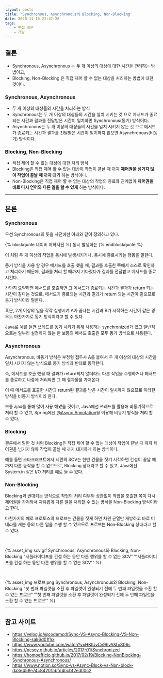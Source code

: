 ```yaml
---
layout: posts
title: 'Synchronous, Asynchronous와 Blocking, Non-Blocking'
date: 2020-11-16 22:47:28
tags:
    - 면접 질문
    - 개발
---
```


## 결론
* Synchronous, Asynchronous 는 두 개 이상의 대상에 대한 시간을 관리하는 방법이고,
* Blocking, Non-Blocking 은 직접 제어 할 수 없는 대상을 처리하는 방법에 대한 것이다.

### Synchronous, Asynchronous

* 두 개 이상의 대상들의 시간을 처리하는 방식
* Synchronous는 두 개 이상의 대상들의 시간을 일치 시키는 것 으로 메서드가 종료되는 시간과 결과를 전달받은 시간이 일치하면 Synchronous(동기) 방식이다.
* Asynchronous는 두 개 이상의 대상들의 시간을 일치 시키지 않는 것 으로 메서드가 종료되는 시간과 결과를 전달받은 시간이 일치하지 않으면 Asynchronous(비동기) 방식이다.

### Blocking, Non-Blocking

* 직접 제어 할 수 없는 대상에 대한 처리 방식
* Blocking은 직접 제어 할 수 없는 대상이 작업이 끝날 때 까지 __제어권을 넘기지 않아 작업이 끝날 때 까지 대기__ 하는 방식이다.
* Non-Blocking은 직접 제어 할 수 없는 대상의 작업의 종료와 관계없이 __제어권을 바로 다시 얻어와 다른 일을 할 수 있게__ 하는 방식이다.
* * *

## 본론

### Synchronous

우선 Synchronous의 뜻을 사전에선 아래와 같이 정의하고 있다.

{% blockquote 네이버 어학사전 %}
동시 발생하는
{% endblockquote %}

이 처럼 두 개 이상의 작업을 동시에 발생시키거나, 동시에 종료시키는 행동을 말한다.

동기 방식을 사용 할 경우 메서드를 호출 했을 때, 결과를 호출한 쪽에서 스스로 확인하고 처리하기 때문에, 결과를 처리 할 때까지 기다렸다가 결과를 전달받고 메서드를 종료 시킨다.

간단히 요약하면 메서드를 호출하면 그 메서드가 종료되는 시간과 결과가 return 되는 시간이 같다는 것으로, 메서드가 종료되는 시간과 결과가 return 되는 시간이 같으므로 동기 방식이라 말한다.

혹은, 2개 이상의 일을 각각 실행시켜 A가 끝나는 시간과 B가 시작하는 시간이 같은 경우도 마찬가지로 동기 방식이라고 할 수 있다.

Java로 예를 들면 쓰레드를 동기 시키기 위해 사용하는 [synchronized](https://www.javamex.com/tutorials/synchronization_concurrency_synchronized1.shtml)가 있고 일반적으로는 일부러 설정하지 않는 한 보통의 메서드 호출은 모두 동기 방식으로 사용된다.

### Asynchronous

Asynchronous, 비동기 방식은 부정형 접두사 A를 붙여서 두 개 이상의 대상의 시간을 일치 시키지 않는 방식으로 동기 방식과 반대로 동작한다.

즉, 메서드를 호출 했을 때 결과가 return되지 않더라도 다른 작업을 수행하거나 메서드를 종료하고 나중에 처리되면 그 때 결과물을 가져온다.

이 때 메서드를 호출한 시간과 return된 결과를 받은 시간이 일치하지 않으므로 이러한 방식을 비동기 방식이라 한다.

보통 ajax를 통해 많이 사용 해봤을 것이고, Java에선 쓰레드를 활용해 비동기적으로 처리 할 수 있고, Spring에선 [@Async Annotation](https://www.baeldung.com/spring-async)을 이용해 비동기 방식을 처리 할 수 있다.

### Blocking

결론에서 말한 것 처럼 Blocking은 직접 제어 할 수 없는 대상이 작업이 끝날 때 까지 제어권을 넘기지 않아 작업이 끝날 때 까지 대기하게 하는 방식이다.

예를 들면 스타크래프트에서 테란의 SCV는 한번 건물을 짓기 시작하면 건설이 끝날 때 까지 다른 동작을 할 수 없으므로, Blocking 상태라고 할 수 있고, Java에선 System.in 같은 I/O 처리를 예로 들 수 있다.

### Non-Blocking

Blocking과 반대되는 방식으로 작업의 처리 여부와 상관없이 작업을 호출한 쪽이 다시 제어권을 가져와서 자유롭게 다른 일을 처리할 수 있는 방식을 Non-Blocking 방식이라고 한다.

마찬가지의 예로 프로토스의 프로브는 건물을 짓게 하면 차원 균열만 개방하고 바로 미네라를 캐는 등의 다른 일을 수행 할 수 있으므로 프로브는 Non-Blocking 상태라고 할 수 있다.

<br />

{% asset_img scv.gif Synchronous, Asynchronous와 Blocking, Non-Blocking "서플라이디포를 건설 하는 동안 다른 행위를 할 수 없는 SCV" "'서플라이디포를 건설 하는 동안 다른 행위를 할 수 없는 SCV'" %}

<br />

{% asset_img 프로브.png Synchronous, Asynchronous와 Blocking, Non-Blocking "첫 번째 파일럿을 소환 후 파일럿이 완성되기 전에 두 번째 파일럿을 소환 할 수 있는 프로브" "'첫 번째 파일럿을 소환 후 파일럿이 완성되기 전에 두 번째 파일럿을 소환 할 수 있는 프로브'" %}
* * *

## 참고 사이트

* https://velog.io/@codemcd/Sync-VS-Async-Blocking-VS-Non-Blocking-sak6d01fhx
* https://www.youtube.com/watch?v=HKlUvCv9hvA&t=806s
* https://nesoy.github.io/articles/2017-01/Synchronized
* https://homoefficio.github.io/2017/02/19/Blocking-NonBlocking-Synchronous-Asynchronous/
* https://www.notion.so/Sync-vs-Async-Block-vs-Non-block-da3e458e74c84201abfd4bcbf2ed00c2
